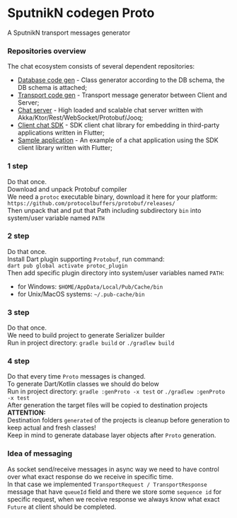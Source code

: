 # SputnikN codegen Proto
A SputnikN transport messages generator

### Repositories overview
The chat ecosystem consists of several dependent repositories:<br>
- [Database code gen](https://github.com/AlexanderShniperson/sputnikn-chat-codegen-db) - Class generator according to the DB schema, the DB schema is attached;<br>
- [Transport code gen](https://github.com/AlexanderShniperson/sputnikn-chat-codegen-proto) - Transport message generator between Client and Server;<br>
- [Chat server](https://github.com/AlexanderShniperson/sputnikn-chat-server) - High loaded and scalable chat server written with Akka/Ktor/Rest/WebSocket/Protobuf/Jooq;<br>
- [Client chat SDK](https://github.com/AlexanderShniperson/sputnikn-chat-client) - SDK client chat library for embedding in third-party applications written in Flutter;<br>
- [Sample application](https://github.com/AlexanderShniperson/sputnikn-chat-sample) - An example of a chat application using the SDK client library written with Flutter;<br>

### 1 step
Do that once.<br>
Download and unpack Protobuf compiler<br>
We need a `protoc` executable binary, download it here for your platform:<br>
`https://github.com/protocolbuffers/protobuf/releases/` <br>
Then unpack that and put that Path including subdirectory `bin` into system/user variable named `PATH`

### 2 step
Do that once.<br>
Install Dart plugin supporting `Protobuf`, run command:<br>
`dart pub global activate protoc_plugin` <br>
Then add specific plugin directory into system/user variables named `PATH`:<br>
- for Windows: `$HOME/AppData/Local/Pub/Cache/bin` <br>
- for Unix/MacOS systems: `~/.pub-cache/bin`

### 3 step
Do that once.<br>
We need to build project to generate Serializer builder<br>
Run in project directory: `gradle build` or `./gradlew build`

### 4 step
Do that every time `Proto` messages is changed.<br>
To generate Dart/Kotlin classes we should do below<br>
Run in project directory: `gradle :genProto -x test` or `./gradlew :genProto -x test`<br>
After generation the target files will be copied to destination projects<br>
**ATTENTION:**<br>
Destination folders `generated` of the projects is cleanup before generation to keep actual and fresh classes!<br>
Keep in mind to generate database layer objects after `Proto` generation.

### Idea of messaging
As socket send/receive messages in async way we need to have control over what exact response do we receive in specific time.<br>
In that case we implemented `TransportRequest / TransportResponse` message that have `queueId` field and there we store some `sequence id` for specific request, when we receive response we always know what exact `Future` at client should be completed.
